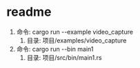 # readme
1. 命令: cargo run --example video_capture
   1. 目录: 项目/examples/video_capture
2. 命令: cargo run --bin main1    
   1. 目录: 项目/src/bin/main1.rs
